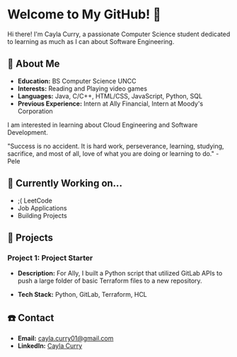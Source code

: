 # Welcome to My GitHub! 👋

Hi there! I'm Cayla Curry, a passionate Computer Science student dedicated to learning as much as I can about Software Engineering.

## 👤 About Me

- **Education:** BS Computer Science UNCC
- **Interests:** Reading and Playing video games
- **Languages:** Java, C/C++, HTML/CSS, JavaScript, Python, SQL
- **Previous Experience:** Intern at Ally Financial, Intern at Moody's Corporation

I am interested in learning about Cloud Engineering and Software Development. 

"Success is no accident. It is hard work, perseverance, learning, studying, sacrifice, and most of all, love of what you are doing or learning to do." -Pele

## 🔨 Currently Working on...
- ;( LeetCode
- Job Applications
- Building Projects

## 🚀 Projects

### Project 1: Project Starter
- **Description:** For Ally, I built a Python script that utilized GitLab APIs to push a large folder of basic Terraform files to a new repository. 

- **Tech Stack:** Python, GitLab, Terraform, HCL 

## ☎️ Contact
- **Email:** cayla.curry01@gmail.com
- **LinkedIn:** [Cayla Curry](https://www.linkedin.com/in/caylacurry/)

